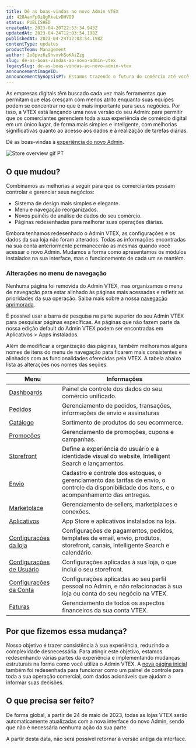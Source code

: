 ```yaml
---
title: Dê as boas-vindas ao novo Admin VTEX
id: 428AanFpOiQgRkaLvDHVO9
status: PUBLISHED
createdAt: 2023-04-20T22:53:34.943Z
updatedAt: 2023-04-24T12:03:54.198Z
publishedAt: 2023-04-24T12:03:54.198Z
contentType: updates
productTeam: Management
author: 2o8pvz6z9hvxvhSoKAiZzg
slug: de-as-boas-vindas-ao-novo-admin-vtex
legacySlug: de-as-boas-vindas-ao-novo-admin-vtex
announcementImageID: 
announcementSynopsisPT: Estamos trazendo o futuro do comércio até você através do novo design do Admin VTEX. 
---
```


As empresas digitais têm buscado cada vez mais ferramentas que permitam que elas cresçam com menos atrito enquanto suas equipes podem se concentrar no que é mais importante para seus negócios. Por isso, a VTEX está lançando uma nova versão do seu Admin: para permitir que os comerciantes gerenciem toda a sua experiência de comércio digital em um único lugar, de forma mais simples e inteligente, com melhorias significativas quanto ao acesso aos dados e à realização de tarefas diárias.

Dê as boas-vindas à [experiência do novo Admin](https://content.vtex.com/join-new-admin-beta-program-pt/?utm_source=announcement&utm_medium=organic&utm_campaign=new_admin_beta).

![Store overview gif PT](//images.ctfassets.net/alneenqid6w5/4vKmiLmTVUtaxn5vzpX5xq/b9a4a299f80286eadf1727cd5057a64c/Store_overview_gif_PT.gif)

## O que mudou?

Combinamos as melhorias a seguir para que os comerciantes possam controlar e gerenciar seus negócios:

* Sistema de design mais simples e elegante.
* Menu e navegação reorganizados.
* Novos painéis de análise de dados do seu comércio.
* Páginas redesenhadas para melhorar suas operações diárias.

Embora tenhamos redesenhado o Admin VTEX, as configurações e os dados da sua loja não foram alterados. Todas as informações encontradas na sua conta anteriormente permanecerão as mesmas quando você acessar o novo Admin. Mudamos a forma como apresentamos os módulos instalados na sua interface, mas o funcionamento de cada um se mantém.   

### Alterações no menu de navegação

Nenhuma página foi removida do Admin VTEX, mas organizamos o menu de navegação para estar alinhado às páginas mais acessadas e refletir as prioridades da sua operação. Saiba mais sobre a nossa [navegação aprimorada](https://help.vtex.com/pt/tutorial/admin-vtex-comece-aqui--5bBA7QgKuU2wL2Aq11pqAA).

<div class="alert alert-info">
É possível usar a barra de pesquisa na parte superior do seu Admin VTEX para pesquisar páginas específicas. As páginas que não fazem parte da nossa edição default do Admin VTEX podem ser encontradas em Aplicativos > Apps instalados.  
</div>

Além de modificar a organização das páginas, também melhoramos alguns nomes de itens do menu de navegação para ficarem mais consistentes e alinhados com as funcionalidades oferecidas pela VTEX. A tabela abaixo lista as alterações nos nomes das seções.

| Menu                                                                                                                   | Informações                                                                                                                                       |
| ---------------------------------------------------------------------------------------------------------------------- | ------------------------------------------------------------------------------------------------------------------------------------------------- |
| [Dashboards](https://help.vtex.com/pt/tutorial/visao-geral-dashboards--1yn2nZUoXtDO3teTEJsCNl)                         | Painel de controle dos dados do seu comércio unificado.                                                                                           |
| [Pedidos](https://help.vtex.com/pt/tutorial/gerenciamento-de-pedidos-visao-geral--tutorials_201)                                | Gerenciamento de pedidos, transações, informações de envio e assinaturas                                                                          |
| [Catálogo](https://help.vtex.com/pt/tutorial/visao-geral-catalogo--FFrumKPYFpvIWKRXfhQYp)                             | Sortimento de produtos do seu ecommerce.                                                                                                          |
| [Promoções](https://help.vtex.com/pt/tutorial/visao-geral-promocoes--3PeHVYcooLIDmA33IAnjhm)                           | Gerenciamento de promoções, cupons e campanhas.                                                                                                   |
| [Storefront](https://help.vtex.com/pt/tutorial/visao-geral-storefront--7cRrL2xtY7HDqiyep1PxIS)                         | Define a experiência do usuário e a identidade visual do website, Intelligent Search e lançamentos.                                               |
| [Envio](https://help.vtex.com/pt/tutorial/visao-geral-envio--6Qc1DsKIht2l7elwJCLddX)                                    | Cadastro e controle dos estoques, o gerenciamento das tarifas de envio, o controle da disponibilidade dos itens, e o acompanhamento das entregas. |
| [Marketplace](https://help.vtex.com/pt/tutorial/visao-geral-marketplace--40Zd0z9h2RXsM9uMUp3kEb)                          | Gerenciamento de sellers, marketplaces e conexões.                                                                                                |
| [Aplicativos](https://help.vtex.com/pt/tutorial/visao-geral-apps--4xfsHXyAQTjbZNuiKl6Y0e)                               | App Store e aplicativos instalados na loja.                                                                                                       |
| [Configurações da loja](https://help.vtex.com/pt/tutorial/visao-geral-configuracoes-da-loja--6VtlMoid6iM9dP14X1CopT)   | Configurações de pagamentos, pedidos, templates de email, envio, produtos, storefront, canais, Intelligente Search e calendário.                  |
| [Configurações de Usuário](https://help.vtex.com/tutorial/visao-geral-configuracoes-de-usuario--3Qsy4ce1FrWKZPoMeEQY34) | Configurações aplicadas à sua loja, o que inclui o seu storefront.                                                                                |
| [Configurações da Conta](https://help.vtex.com/pt/tutorial/visao-geral-configuracoes-da-conta--6USYxLuzNt4uAkvjdPF7I8)  | Configurações aplicadas ao seu perfil pessoal no Admin, e não relacionadas à sua loja ou conta do seu negócio na VTEX.                            |
| [Faturas](https://help.vtex.com/pt/tutorial/visao-geral-faturas--6UxfCl4fw4GmyQwoUuIcQs)                                 | Gerenciamento de todos os aspectos financeiros da sua conta VTEX.                                                                                 |

## Por que fizemos essa mudança?

Nosso objetivo é trazer consistência à sua experiência, reduzindo a complexidade desnecessária. Para atingir este objetivo, estamos redesenhando várias partes da experiência e implementando mudanças estruturais na forma como você utiliza o Admin VTEX. A [nova página inicial](https://help.vtex.com/pt/tutorial/visao-geral-da-loja--P8ahguoRs0U3PzmXg2wuQ) também foi redesenhada para funcionar como um painel de controle para toda a sua operação comercial, com dados acionáveis que ajudam a informar suas decisões.

## O que precisa ser feito?

De forma global, a partir de 24 de maio de 2023, todas as lojas VTEX serão automaticamente atualizadas com a nova interface do novo Admin, sendo que não é necessária nenhuma ação da sua parte.

A partir desta data, não será possível retornar à versão antiga da interface.
